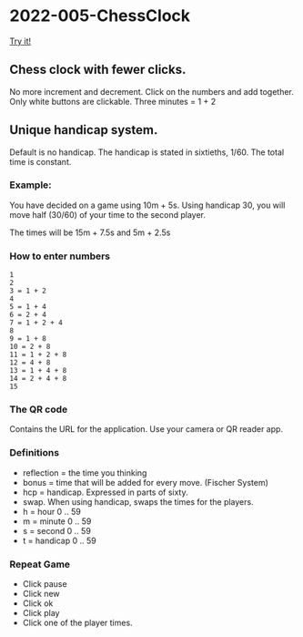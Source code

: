 # 2022-005-ChessClock

[Try it!](https://christernilsson.github.io/2022/005-ChessClock)

## Chess clock with fewer clicks.
No more increment and decrement. 
Click on the numbers and add together.
Only white buttons are clickable.
Three minutes = 1 + 2

## Unique handicap system.
Default is no handicap.
The handicap is stated in sixtieths, 1/60.
The total time is constant.

### Example:
You have decided on a game using 10m + 5s.
Using handicap 30, you will move half (30/60) of your time to the second player.

The times will be 15m + 7.5s and 5m + 2.5s

### How to enter numbers
```
1
2
3 = 1 + 2
4
5 = 1 + 4
6 = 2 + 4
7 = 1 + 2 + 4
8
9 = 1 + 8
10 = 2 + 8
11 = 1 + 2 + 8
12 = 4 + 8
13 = 1 + 4 + 8
14 = 2 + 4 + 8
15
```

### The QR code
Contains the URL for the application.
Use your camera or QR reader app.

### Definitions
* reflection = the time you thinking
* bonus = time that will be added for every move. (Fischer System)
* hcp = handicap. Expressed in parts of sixty.
* swap. When using handicap, swaps the times for the players.
* h = hour 0 .. 59
* m = minute 0 .. 59
* s = second 0 .. 59
* t = handicap 0 .. 59

### Repeat Game
* Click pause
* Click new
* Click ok
* Click play
* Click one of the player times.